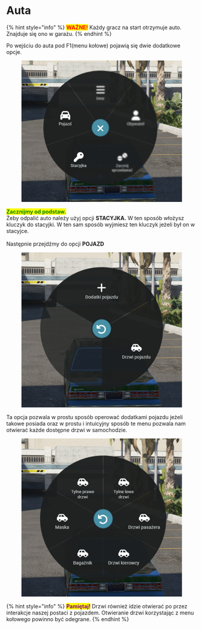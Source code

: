 # Auta

{% hint style="info" %}
<mark style="color:red;">**WAŻNE!**</mark> Każdy gracz na start otrzymuje auto. Znajduje się ono w garażu.
{% endhint %}

Po wejściu do auta pod F1(menu kołowe) pojawią się dwie dodatkowe opcje.

<figure><img src="../../.gitbook/assets/auto.png" alt=""><figcaption></figcaption></figure>

<mark style="color:green;">**Zacznijmy od podstaw.**</mark> \
Żeby odpalić auto należy użyj opcji **STACYJKA.** W ten sposób włożysz kluczyk do stacyjki. W ten sam sposób wyjmiesz ten kluczyk jeżeli był on w stacyjce.\
\
Następnie przejdźmy do opcji **POJAZD**

<figure><img src="../../.gitbook/assets/obraz_2025-08-13_182459507.png" alt=""><figcaption></figcaption></figure>

Ta opcja pozwala w prostu sposób operować dodatkami pojazdu jeżeli takowe posiada oraz w prostu i intuicyjny sposób te menu pozwala nam otwierać każde dostępne drzwi w samochodzie.

<figure><img src="../../.gitbook/assets/obraz_2025-08-13_182847829.png" alt=""><figcaption></figcaption></figure>

{% hint style="info" %}
<mark style="color:purple;">**Pamiętaj!**</mark> Drzwi również idzie otwierać po przez interakcje naszej postaci z pojazdem. Otwieranie drzwi korzystając z menu kołowego powinno być odegrane.
{% endhint %}
